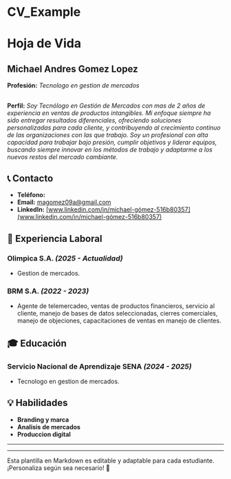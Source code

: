 # CV_Example
# Hoja de Vida

## Michael Andres Gomez Lopez
**Profesión:** _Tecnologo en gestion de mercados_
##
**Perfil:** _Soy Tecnólogo en Gestión de Mercados con mas de 2 años de experiencia en ventas de productos intangibles. Mi enfoque siempre ha sido entregar resultados diferenciales, ofreciendo soluciones personalizadas para cada cliente, y contribuyendo al crecimiento continuo de las organizaciones con las que trabajo. Soy un profesional con alta capacidad para trabajar bajo presión, cumplir objetivos y liderar equipos, buscando siempre innovar en los métodos de trabajo y adaptarme a los nuevos restos del mercado cambiante._

## 📞 Contacto
- **Teléfono:** 
- **Email:** [magomez09a@gmail.com](mailto:magomez09a@gmail.com)
- **LinkedIn:** [www.linkedin.com/in/michael-gómez-516b80357](www.linkedin.com/in/michael-gómez-516b80357)

## 🏢 Experiencia Laboral
### **Olimpica S.A.** _(2025 - Actualidad)_
- Gestion de mercados.

### **BRM S.A.** _(2022 - 2023)_
- Agente de telemercadeo, ventas de productos financieros, servicio al cliente, manejo de bases de datos seleccionadas, cierres comerciales, manejo de objeciones, capacitaciones de ventas en manejo de clientes.

## 🎓 Educación
### **Servicio Nacional de Aprendizaje SENA** _(2024 - 2025)_
- Tecnologo en gestion de mercados.

## 💡 Habilidades
- **Branding y marca**
- **Analisis de mercados**
- **Produccion digital**

---



---

Esta plantilla en Markdown es editable y adaptable para cada estudiante. ¡Personaliza según sea necesario! 🎯

